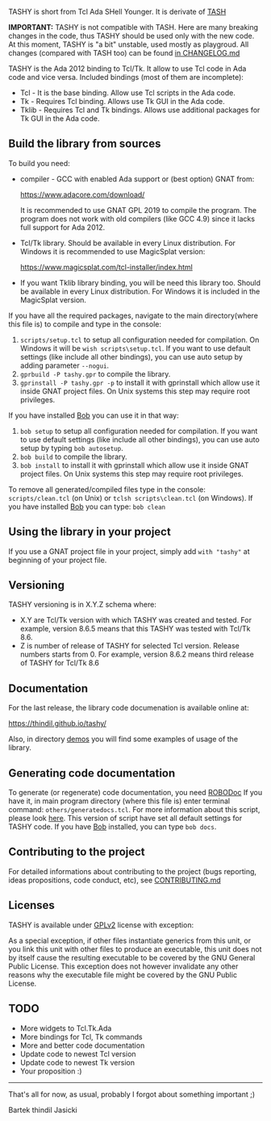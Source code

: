 TASHY is short from Tcl Ada SHell Younger. It is derivate of [TASH](http://tcladashell.sourceforge.net/)

**IMPORTANT:** TASHY is not compatible with TASH. Here are many breaking
changes in the code, thus TASHY should be used only with the new code. At
this moment, TASHY is "a bit" unstable, used mostly as playgroud. All changes
(compared with TASH too) can be found [in CHANGELOG.md](CHANGELOG.md)

TASHY is the Ada 2012 binding to Tcl/Tk. It allow to use Tcl code in Ada code
and vice versa. Included bindings (most of them are incomplete):

* Tcl - It is the base binding. Allow use Tcl scripts in the Ada code.
* Tk - Requires Tcl binding. Allows use Tk GUI in the Ada code.
* Tklib - Requires Tcl and Tk bindings. Allows use additional packages for
  Tk GUI in the Ada code.

## Build the library from sources

To build you need:

* compiler - GCC with enabled Ada support or (best option) GNAT from:

  https://www.adacore.com/download/

  It is recommended to use GNAT GPL 2019 to compile the program.
  The program does not work with old compilers (like GCC 4.9) since it
  lacks full support for Ada 2012.

* Tcl/Tk library. Should be available in every Linux distribution. For
  Windows it is recommended to use MagicSplat version:

  https://www.magicsplat.com/tcl-installer/index.html

* If you want Tklib library binding, you will be need this library too. Should
  be available in every Linux distribution. For Windows it is included in the
  MagicSplat version.

If you have all the required packages, navigate to the main directory(where
this file is) to compile and type in the console:

1. `scripts/setup.tcl` to setup all configuration needed for compilation.
   On Windows it will be `wish scripts\setup.tcl`. If you want to use default
   settings (like include all other bindings), you can use auto setup by
   adding parameter `--nogui`.
2. `gprbuild -P tashy.gpr` to compile the library.
3. `gprinstall -P tashy.gpr -p` to install it with gprinstall which allow use
   it inside GNAT project files. On Unix systems this step may require root
   privileges.

If you have installed [Bob](https://github.com/thindil/bob) you can use it in
that way:

1. `bob setup` to setup all configuration needed for compilation. If you want
    to use default settings (like include all other bindings), you can use
    auto setup by typing `bob autosetup`.
2. `bob build` to compile the library.
3. `bob install` to install it with gprinstall which allow use
   it inside GNAT project files. On Unix systems this step may require root
   privileges.

To remove all generated/compiled files type in the console:
`scripts/clean.tcl` (on Unix) or `tclsh scripts\clean.tcl` (on Windows).
If you have installed [Bob](https://github.com/thindil/bob) you can type:
`bob clean`

## Using the library in your project

If you use a GNAT project file in your project, simply add `with "tashy"` at
beginning of your project file.

## Versioning

TASHY versioning is in X.Y.Z schema where:

* X.Y are Tcl/Tk version with which TASHY was created and tested. For example,
  version 8.6.5 means that this TASHY was tested with Tcl/Tk 8.6.
* Z is number of release of TASHY for selected Tcl version. Release numbers
  starts from 0. For example, version 8.6.2 means third release of TASHY for
  Tcl/Tk 8.6

## Documentation

For the last release, the library code documenation is available online at:

https://thindil.github.io/tashy/

Also, in directory [demos](demos/) you will find some examples of usage of the
library.

## Generating code documentation

To generate (or regenerate) code documentation, you need [ROBODoc](https://rfsber.home.xs4all.nl/Robo/)
If you have it, in main program directory (where this file is) enter terminal
command: `others/generatedocs.tcl`. For more information about this script,
please look [here](https://github.com/thindil/roboada#generatedocstcl). This
version of script have set all default settings for TASHY code. If you have
[Bob](https://github.com/thindil/bob) installed, you can type `bob docs`.

## Contributing to the project

For detailed informations about contributing to the project (bugs reporting,
ideas propositions, code conduct, etc), see [CONTRIBUTING.md](CONTRIBUTING.md)

## Licenses

TASHY is available under [GPLv2](COPYING) license with exception:

As a special exception, if other files instantiate generics from this unit,
or you link this unit with other files to produce an executable, this unit
does not by itself cause the resulting executable to be covered by the GNU
General Public License. This exception does not however invalidate any other
reasons why the executable file might be covered by the GNU Public License.

## TODO

* More widgets to Tcl.Tk.Ada
* More bindings for Tcl, Tk commands
* More and better code documentation
* Update code to newest Tcl version
* Update code to newest Tk version
* Your proposition :)

----

That's all for now, as usual, probably I forgot about something important ;)

Bartek thindil Jasicki

